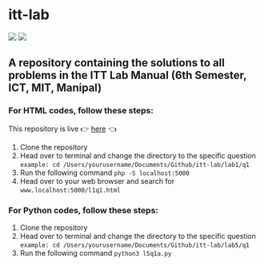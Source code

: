 # itt-lab

![](https://img.shields.io/github/license/nandiniproothi/itt-lab)
![](https://img.shields.io/github/stars/nandiniproothi/itt-lab)

## A repository containing the solutions to all problems in the ITT Lab Manual (6th Semester, ICT, MIT, Manipal)

### For HTML codes, follow these steps:

This repository is live 👉 [here](https://itt-lab.glitch.me) 👈

1. Clone the repository
2. Head over to terminal and change the directory to the specific question <br>
   `example: cd /Users/yourusername/Documents/Github/itt-lab/lab1/q1`
3. Run the following command
   `php -S localhost:5000`
4. Head over to your web browser and search for
   `www.localhost:5000/l1q1.html`

### For Python codes, follow these steps:

1. Clone the repository
2. Head over to terminal and change the directory to the specific question <br>
   `example: cd /Users/yourusername/Documents/Github/itt-lab/lab5/q1`
3. Run the following command
   `python3 l5q1a.py`
